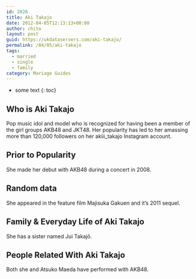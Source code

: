 ```yaml
---
id: 2026
title: Aki Takajo
date: 2012-04-05T12:13:13+00:00
author: chito
layout: post
guid: https://ukdataservers.com/aki-takajo/
permalink: /04/05/aki-takajo  
tags:
  - married
  - single
  - family
category: Mariage Guides
---
```


* some text
{: toc}


## Who is  Aki Takajo
                  
                  
                  
Pop music idol and model who is recognized for having been a member of the girl groups AKB48 and JKT48. Her popularity has led to her amassing more than 120,000 followers on her akiii_takajo Instagram account. 
                  
                
                
                
## Prior to Popularity 
                  
                  
                  
She made her debut with AKB48 during a concert in 2008. 
                  
                
                
                
## Random data 
                  
                  
                  
She appeared in the feature film Majisuka Gakuen and it&#8217;s 2011 sequel. 
                  
                
                
                
## Family & Everyday Life of Aki Takajo
                  
                  
                  
She has a sister named Jui Takajō. 
                  
                
                
                
## People Related With  Aki Takajo
                  
                  
                  
Both she and Atsuko Maeda have performed with AKB48. 
                  
                
              
            
          
          
          
    
    
  
